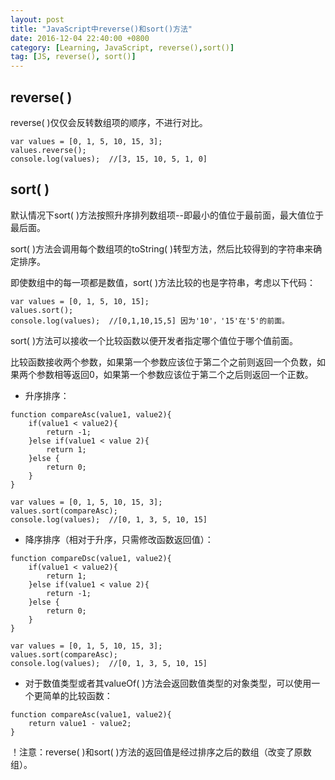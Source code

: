 ```yaml
---
layout: post
title: "JavaScript中reverse()和sort()方法"
date: 2016-12-04 22:40:00 +0800
category: [Learning, JavaScript, reverse(),sort()]
tag: [JS, reverse(), sort()]
---
```


## reverse( )

reverse( )仅仅会反转数组项的顺序，不进行对比。

```
var values = [0, 1, 5, 10, 15, 3];
values.reverse();
console.log(values);  //[3, 15, 10, 5, 1, 0]
```

## sort( )

默认情况下sort( )方法按照升序排列数组项--即最小的值位于最前面，最大值位于最后面。

sort( )方法会调用每个数组项的toString( )转型方法，然后比较得到的字符串来确定排序。

即使数组中的每一项都是数值，sort( )方法比较的也是字符串，考虑以下代码：

```
var values = [0, 1, 5, 10, 15];
values.sort();
console.log(values);  //[0,1,10,15,5] 因为'10'，'15'在'5'的前面。
```

sort( )方法可以接收一个比较函数以便开发者指定哪个值位于哪个值前面。

比较函数接收两个参数，如果第一个参数应该位于第二个之前则返回一个负数，如果两个参数相等返回0，如果第一个参数应该位于第二个之后则返回一个正数。

* 升序排序：

```
function compareAsc(value1, value2){
	if(value1 < value2){
		return -1;
	}else if(value1 < value 2){
		return 1;
	}else {
		return 0;
	}
}

var values = [0, 1, 5, 10, 15, 3];
values.sort(compareAsc);
console.log(values);  //[0, 1, 3, 5, 10, 15] 
```

* 降序排序（相对于升序，只需修改函数返回值）：

```
function compareDsc(value1, value2){
	if(value1 < value2){
		return 1;
	}else if(value1 < value 2){
		return -1;
	}else {
		return 0;
	}
}

var values = [0, 1, 5, 10, 15, 3];
values.sort(compareAsc);
console.log(values);  //[0, 1, 3, 5, 10, 15] 
```

* 对于数值类型或者其valueOf( )方法会返回数值类型的对象类型，可以使用一个更简单的比较函数：

```
function compareAsc(value1, value2){
	return value1 - value2;
}
```

！注意：reverse( )和sort( )方法的返回值是经过排序之后的数组（改变了原数组）。










